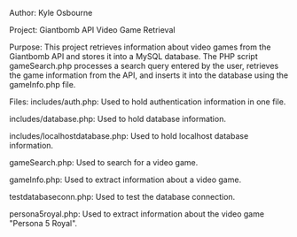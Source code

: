 Author: Kyle Osbourne

Project: Giantbomb API Video Game Retrieval

Purpose: This project retrieves information about video games from the Giantbomb API and stores it into a MySQL database. The PHP script gameSearch.php processes a search query entered by the user, retrieves the game information from the API, and inserts it into the database using the gameInfo.php file.

Files:
includes/auth.php: Used to hold authentication information in one file.

includes/database.php: Used to hold database information.

includes/localhostdatabase.php: Used to hold localhost database information.

gameSearch.php: Used to search for a video game.

gameInfo.php: Used to extract information about a video game.

testdatabaseconn.php: Used to test the database connection.

persona5royal.php: Used to extract information about the video game "Persona 5 Royal".